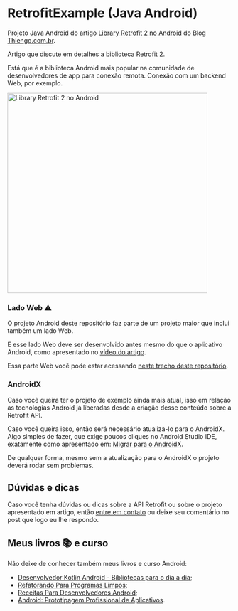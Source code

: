 # RetrofitExample (Java Android)

Projeto Java Android do artigo [Library Retrofit 2 no Android](https://www.thiengo.com.br/library-retrofit-2-no-android) do Blog [Thiengo.com.br](https://www.thiengo.com.br).

Artigo que discute em detalhes a biblioteca Retrofit 2.

Está que é a biblioteca Android mais popular na comunidade de desenvolvedores de app para conexão remota. Conexão com um backend Web, por exemplo.

<img src="https://www.thiengo.com.br/img/post/facebook/650-366/j6gtesfg8fhf0k75kd28kv90700942b2c61cee629148c4d479f62ac434.png" width="450" alt="Library Retrofit 2 no Android">

### Lado Web ⚠

O projeto Android deste repositório faz parte de um projeto maior que inclui também um lado Web.

E esse lado Web deve ser desenvolvido antes mesmo do que o aplicativo Android, como apresentado no [vídeo do artigo](https://www.thiengo.com.br/library-retrofit-2-no-android).

Essa parte Web você pode estar acessando [neste trecho deste repositório](https://github.com/viniciusthiengo/retrofit-example/tree/master/retrofit-example).

### AndroidX

Caso você queira ter o projeto de exemplo ainda mais atual, isso em relação às tecnologias Android já liberadas desde a criação desse conteúdo sobre a Retrofit API.

Caso você queira isso, então será necessário atualiza-lo para o AndroidX. Algo simples de fazer, que exige poucos cliques no Android Studio IDE, exatamente como apresentado em: [Migrar para o AndroidX](https://developer.android.com/jetpack/androidx/migrate?hl=pt-br).

De qualquer forma, mesmo sem a atualização para o AndroidX o projeto deverá rodar sem problemas.

## Dúvidas e dicas

Caso você tenha dúvidas ou dicas sobre a API Retrofit ou sobre o projeto apresentado em artigo, então [entre em contato](https://www.thiengo.com.br/contato) ou deixe seu comentário no post que logo eu lhe respondo.

## Meus livros 📚 e curso

Não deixe de conhecer também meus livros e curso Android:

- [Desenvolvedor Kotlin Android - Bibliotecas para o dia a dia](https://www.thiengo.com.br/livro-desenvolvedor-kotlin-android);
- [Refatorando Para Programas Limpos](https://www.thiengo.com.br/livro-refatorando-para-programas-limpos);
- [Receitas Para Desenvolvedores Android](https://www.thiengo.com.br/livro-receitas-para-desenvolvedores-android);
- [Android: Prototipagem Profissional de Aplicativos](https://www.udemy.com/course/android-prototipagem-profissional-de-aplicativos/?locale=pt_BR&persist_locale=).
